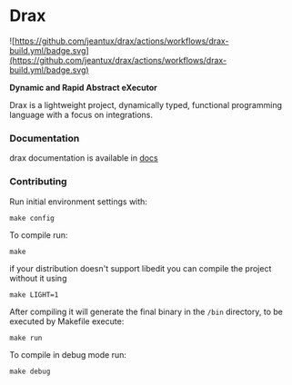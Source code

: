 # Drax 
![https://github.com/jeantux/drax/actions/workflows/drax-build.yml/badge.svg](https://github.com/jeantux/drax/actions/workflows/drax-build.yml/badge.svg)

**Dynamic and Rapid Abstract eXecutor**

Drax is a lightweight project, dynamically typed, functional programming language with a focus on integrations. <br/>

### Documentation
drax documentation is available in [docs](./docs/index.md)

### Contributing

Run initial environment settings with:

```
make config
```

To compile run:

```
make
```

if your distribution doesn't support libedit you can compile the project without it using
```
make LIGHT=1
```

After compiling it will generate the final binary in the `/bin` directory, to be executed by Makefile execute:
```
make run
```

To compile in debug mode run:

```
make debug
```


